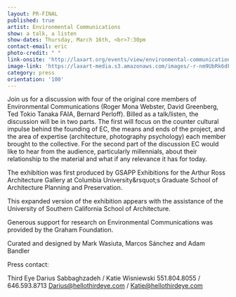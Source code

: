 ```yaml
---
layout: PR-FINAL
published: true
artist: Environmental Communications
show: a talk, a listen
show-dates: Thursday, March 16th, <br>7:30pm
contact-email: eric
photo-credit: " "
link-onsite: 'http://laxart.org/events/view/environmental-communications-a-talk-a-listen/'
image-link: 'https://laxart-media.s3.amazonaws.com/images/-r-nm9UbRk6dFqcRABQw1Q.jpg'
category: press
orientation: '100'
---
```

Join us for a discussion with four of the original core members of Environmental Communications (Roger Mona Webster, David Greenberg, Ted Tokio Tanaka FAIA, Bernard Perloff).  Billed as a talk/listen, the discussion will be in two parts.  The first will focus on the counter cultural impulse behind the founding of EC, the means and ends of the project, and the area of expertise (architecture, photography psychology) each member brought to the collective. For the second part of the discussion EC would like to hear from the audience, particularly millennials, about their relationship to the material and what if any relevance it has for today.

The exhibition was first produced by GSAPP Exhibitions for the Arthur Ross Architecture Gallery at Columbia University&rsquot;s Graduate School of Architecture Planning and Preservation.

This expanded version of the exhibition appears with the assistance of the University of Southern California School of Architecture.

Generous support for research on Environmental Communications was provided by the Graham Foundation.

Curated and designed by Mark Wasiuta, Marcos Sánchez and Adam Bandler

Press contact:    

Third Eye
Darius Sabbaghzadeh / Katie Wisniewski
551.804.8055 / 646.593.8713
[Darius@hellothirdeye.com](mailto:Darius@hellothirdeye.com) / [Katie@hellothirdeye.com](mailto:Katie@hellothirdeye.com)
